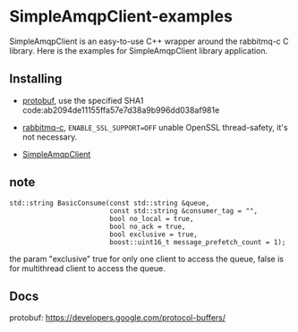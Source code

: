 # SimpleAmqpClient-examples
SimpleAmqpClient is an easy-to-use C++ wrapper around the rabbitmq-c C library. Here is the examples for SimpleAmqpClient library application.

Installing
----------------

- [protobuf](https://github.com/google/protobuf), use the specified SHA1 code:ab2094de11155ffa57e7d38a9b996dd038af981e

- [rabbitmq-c](https://github.com/alanxz/rabbitmq-c), `ENABLE_SSL_SUPPORT=OFF` unable OpenSSL thread-safety, it's not necessary.

- [SimpleAmqpClient](https://github.com/alanxz/SimpleAmqpClient)

note
----------------

    std::string BasicConsume(const std::string &queue,
                             const std::string &consumer_tag = "",
                             bool no_local = true,
                             bool no_ack = true,
                             bool exclusive = true,
                             boost::uint16_t message_prefetch_count = 1);

the param "exclusive" true for only one client to access the queue, false is for multithread client to access the queue.

Docs
----------------
protobuf: https://developers.google.com/protocol-buffers/

